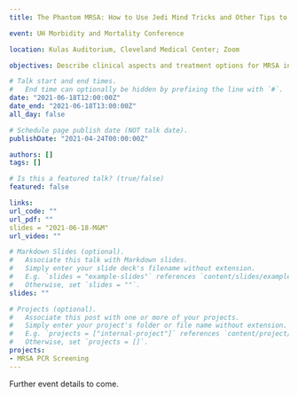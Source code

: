 ```yaml
---
title: The Phantom MRSA: How to Use Jedi Mind Tricks and Other Tips to Kick Your Vancomycin Habit

event: UH Morbidity and Mortality Conference

location: Kulas Auditorium, Cleveland Medical Center; Zoom 

objectives: Describe clinical aspects and treatment options for MRSA infections. Analyze current utilization of anti-MRSA agents. Discuss a rational approach to optimization of anti-MRSA treatment. Identify antimicrobial stewardship resources for anti-MRSA treatment.

# Talk start and end times.
#   End time can optionally be hidden by prefixing the line with `#`.
date: "2021-06-18T12:00:00Z"
date_end: "2021-06-18T13:00:00Z"
all_day: false

# Schedule page publish date (NOT talk date).
publishDate: "2021-04-24T00:00:00Z"

authors: []
tags: []

# Is this a featured talk? (true/false)
featured: false

links:
url_code: ""
url_pdf: ""
slides = "2021-06-18-M&M"
url_video: ""

# Markdown Slides (optional).
#   Associate this talk with Markdown slides.
#   Simply enter your slide deck's filename without extension.
#   E.g. `slides = "example-slides"` references `content/slides/example-slides.md`.
#   Otherwise, set `slides = ""`.
slides: ""

# Projects (optional).
#   Associate this post with one or more of your projects.
#   Simply enter your project's folder or file name without extension.
#   E.g. `projects = ["internal-project"]` references `content/project/deep-learning/index.md`.
#   Otherwise, set `projects = []`.
projects:
- MRSA PCR Screening
---
```


Further event details to come.
